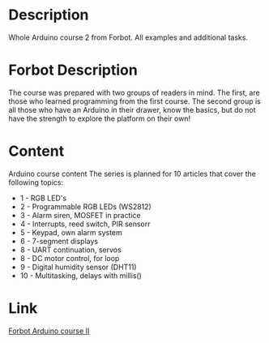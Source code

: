 # Description
Whole Arduino course 2 from Forbot. All examples and additional tasks.

# Forbot Description
The course was prepared with two groups of readers in mind. The first, are those who learned programming from the first course. The second group is all those who have an Arduino in their drawer, know the basics, but do not have the strength to explore the platform on their own!

# Content
Arduino course content 
The series is planned for 10 articles that cover the following topics:

  <ul>
        <li>1 - RGB LED's</li>
        <li>2 - Programmable RGB LEDs (WS2812)</li>
        <li>3 - Alarm siren, MOSFET in practice</li>
        <li>4 - Interrupts, reed switch, PIR sensorr</li>
        <li>5 - Keypad, own alarm system</li>
        <li>6 - 7-segment displays</li>
        <li>8 - UART continuation, servos</li>
        <li>8 - DC motor control, for loop</li>
        <li>9 - Digital humidity sensor (DHT11)</li>
        <li>10 - Multitasking, delays with millis()</li>
    </ul>

# Link
<a href = https://forbot.pl/blog/kurs-arduino-ii-wstep-spis-tresci-id15494> Forbot Arduino course II </a>
